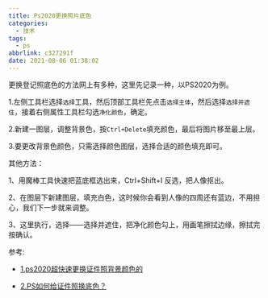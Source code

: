 ```yaml
---
title: Ps2020更换照片底色
categories:
  - 技术
tags:
  - ps
abbrlink: c327291f
date: 2021-08-06 01:38:02
---
```


 更换登记照底色的方法网上有多种，这里先记录一种，以PS2020为例。

1.左侧工具栏选择`选择`工具，然后顶部工具栏先点击`选择主体`，然后选择`选择并遮住`，接着右侧属性工具栏勾选`净化颜色`，确定。

2.新建一图层，调整背景色，按`Ctrl+Delete`填充颜色，最后将图片移至最上层。

3.要更改背景色颜色，只需选择颜色图层，选择合适的颜色填充即可。



其他方法：

1、用魔棒工具快速把蓝底框选出来，Ctrl+Shift+I 反选，把人像抠出。

2、在图层下新建图层，填充白色，这时候你会看到人像的四周还有蓝边，不用担心，我们下一步就来调整。

3、这里执行，选择——选择并遮住，把净化颜色勾上，用画笔擦拭边缘，擦拭完按确认。

参考:

+ [1.ps2020超快速更换证件照背景颜色的](https://www.bilibili.com/video/BV1Q741147i4/)

+ [2.PS如何给证件照换底色？](https://zhuanlan.zhihu.com/p/97560952)

